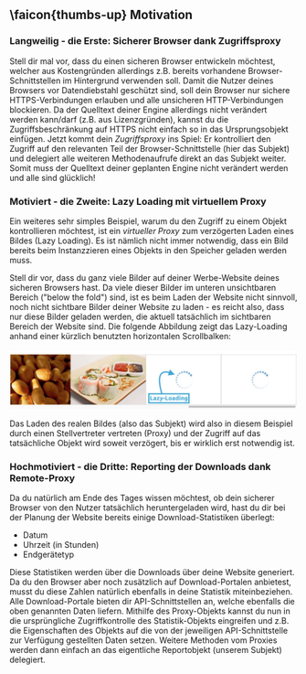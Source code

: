 ## \faicon{thumbs-up} Motivation

### Langweilig - die Erste: Sicherer Browser dank Zugriffsproxy
Stell dir mal vor, dass du einen sicheren Browser entwickeln möchtest, welcher aus Kostengründen allerdings z.B. bereits
vorhandene Browser-Schnittstellen im Hintergrund verwenden soll. Damit die Nutzer deines Browsers vor Datendiebstahl 
geschützt sind, soll dein Browser nur sichere HTTPS-Verbindungen erlauben und alle unsicheren HTTP-Verbindungen 
blockieren. Da der Quelltext deiner Engine allerdings nicht verändert werden kann/darf (z.B. aus Lizenzgründen), 
kannst du die Zugriffsbeschränkung auf HTTPS nicht einfach so in das Ursprungsobjekt einfügen. Jetzt kommt dein 
_Zugriffsproxy_ ins Spiel: Er kontrolliert den Zugriff auf den relevanten Teil der Browser-Schnittstelle (hier das Subjekt)
und delegiert alle weiteren Methodenaufrufe direkt an das Subjekt weiter. Somit muss der Quelltext deiner geplanten 
Engine nicht verändert werden und alle sind glücklich!

### Motiviert - die Zweite: Lazy Loading mit virtuellem Proxy
Ein weiteres sehr simples Beispiel, warum du den Zugriff zu einem Objekt kontrollieren möchtest, ist ein _virtueller Proxy_ zum
verzögerten Laden eines Bildes (Lazy Loading). Es ist nämlich nicht immer notwendig, dass ein Bild bereits beim
Instanzzieren eines Objekts in den Speicher geladen werden muss. 

Stell dir vor, dass du ganz viele Bilder auf deiner Werbe-Website deines sicheren Browsers hast. Da viele dieser Bilder 
im unteren unsichtbaren Bereich ("below the fold") sind, ist es beim Laden der Website nicht sinnvoll, noch nicht sichtbare Bilder
deiner Website zu laden - es reicht also, dass nur diese Bilder geladen werden, die aktuell tatsächlich im sichtbaren 
Bereich der Website sind. Die folgende Abbildung zeigt das Lazy-Loading anhand einer kürzlich benutzten
horizontalen Scrollbalken:

![Beispiel des Lazy-Loading anhang einer vertikalen Scrollbar](../assets/images/lazyloading.jpg)

Das Laden des realen Bildes (also das Subjekt) wird also in diesem Beispiel durch einen Stellvertreter vertreten (Proxy) 
und der Zugriff auf das tatsächliche Objekt wird soweit verzögert, bis er wirklich erst notwendig ist.

### Hochmotiviert - die Dritte: Reporting der Downloads dank Remote-Proxy
Da du natürlich am Ende des Tages wissen möchtest, ob dein sicherer Browser von den Nutzer tatsächlich heruntergeladen 
wird, hast du dir bei der Planung der Website bereits einige Download-Statistiken überlegt:

- Datum
- Uhrzeit (in Stunden)
- Endgerätetyp

Diese Statistiken werden über die Downloads über deine Website generiert. Da du den Browser aber noch zusätzlich
auf Download-Portalen anbietest, musst du diese Zahlen natürlich ebenfalls in deine Statistik miteinbeziehen. 
Alle Download-Portale bieten dir API-Schnittstellen an, welche ebenfalls die oben genannten Daten liefern.
Mithilfe des Proxy-Objekts kannst du nun in die ursprüngliche Zugriffkontrolle des Statistik-Objekts eingreifen und z.B.
die Eigenschaften des Objekts auf die von der jeweiligen API-Schnittstelle zur Verfügung gestellten Daten setzen.
Weitere Methoden vom Proxies werden dann einfach an das eigentliche Reportobjekt (unserem Subjekt) delegiert.

 
